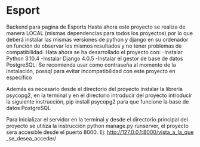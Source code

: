# Esport
Backend para pagina de Esports
Hasta ahora este proyecto se realiza de manera LOCAL (mismas dependencias para todos los proyectos)
por lo que deberá instalar las mismas versiones de python y django en su ordenador en función de observar los 
mismos resultados y no tener problemas de compatibilidad.
Hata ahora se ha desarrollado el proyecto con:
-Instalar Python 3.10.4
-Instalar Django 4.0.5
-Instalar el gestor de base de datos PostgreSQL: Se recomienda usar como contraseña al momento de la instalación, possql
para evitar incompatibilidad con este proyecto en específico

Además es necesario desde el directorio del proyecto instalar la librería psycopg2,
en la terminal y en el directorio introducir del proyecto introducir la siguiente instrucción,     pip install psycopg2 
para que funcione la base de datos PostgreSQL
    

Para inicializar el servidor en la terminal y desde el directorio principal 
del proyecto se utiliza la instrucción python manage.py runserver, el proyecto sera accesible desde 
el puerto 8000. Ej: http://127.0.0.1:8000/vista_a_la_que _se_desea_acceder/


